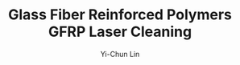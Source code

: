 ---
name: Glass Fiber Reinforced Polymers GFRP
category: composite
title: Glass Fiber Reinforced Polymers GFRP Laser Cleaning
headline: Comprehensive technical guide for laser cleaning composite glass fiber reinforced
  polymers gfrp
description: "Laser cleaning of GFRP utilizes precise pulsed fiber laser parameters to selectively ablate surface contaminants while preserving the integrity of the glass fiber reinforcement and polymer matrix. The process operates below the ablation threshold of the composite material (typically 0.5-1.5 J/cm² for epoxy-based GFRP) to ensure non-destructive removal of coatings and contaminants."
keywords: glass fiber reinforced polymers gfrp, glass fiber reinforced polymers gfrp
  composite, laser ablation, laser cleaning, non-contact cleaning, pulsed fiber laser,
  surface contamination removal, industrial laser parameters, thermal processing,
  surface restoration
chemicalProperties:
  symbol: GFRP
  formula: "Variable (typically SiO₂ fibers + polymer matrix)"
  materialType: composite
properties:
  density: 2.0g/cm³"
  thermalDestructionPoint: 150°C;
  thermalDestructionType: melting
  densityNumeric: 1.95
  densityUnit: "g/cm³"
  densityMin: "1.8 g/cm³"
  densityMinNumeric: 1.8
  densityMinUnit: "g/cm³"
  densityMax: "6.0 g/cm³"
  densityMaxNumeric: 6.0
  densityMaxUnit: "g/cm³"
  densityPercentile: 3.6
  meltingPointNumeric: 150.0
  meltingPointUnit: "°C"
  meltingPointMin: "1200°C"
  meltingPointMinNumeric: 1200.0
  meltingPointMinUnit: "°C"
  meltingPointMax: "2800°C"
  meltingPointMaxNumeric: 2800.0
  meltingPointMaxUnit: "°C"
  meltingPercentile: 0.0
  thermalConductivity: 0.4W/m·K
  thermalConductivityNumeric: 0.4
  thermalConductivityUnit: "W/m·K"
  thermalConductivityMin: "0.5 W/m·K"
  thermalConductivityMinNumeric: 0.5
  thermalConductivityMinUnit: "W/m·K"
  thermalConductivityMax: "200 W/m·K"
  thermalConductivityMaxNumeric: 200.0
  thermalConductivityMaxUnit: "W/m·K"
  thermalPercentile: 0.0
  tensileStrength: 400MPa
  tensileStrengthNumeric: 400.0
  tensileStrengthUnit: MPa
  tensileStrengthMin: 50 MPa
  tensileStrengthMinNumeric: 50.0
  tensileStrengthMinUnit: MPa
  tensileStrengthMax: 1000 MPa
  tensileStrengthMaxNumeric: 1000.0
  tensileStrengthMaxUnit: MPa
  tensilePercentile: 36.8
  hardness: 85Shore
  hardnessNumeric: 85.0
  hardnessUnit: Shore
  hardnessMin: 1 Mohs
  hardnessMinNumeric: 1.0
  hardnessMinUnit: Mohs
  hardnessMax: 10 Mohs
  hardnessMaxNumeric: 10.0
  hardnessMaxUnit: Mohs
  hardnessPercentile: 100.0
  youngsModulus: 20-40 GPa (fiber direction)
  youngsModulusNumeric: 30.0
  youngsModulusUnit: GPa
  youngsModulusMin: 20 GPa
  youngsModulusMinNumeric: 20.0
  youngsModulusMinUnit: GPa
  youngsModulusMax: 80 GPa
  youngsModulusMaxNumeric: 80.0
  youngsModulusMaxUnit: GPa
  modulusPercentile: 16.7
  laserType: Pulsed Fiber Laser
  wavelength: 1064 nm
  fluenceRange: "0.5–5 J/cm²"
  chemicalFormula: Variable composition (typically E-glass fibers + epoxy/polyester
    resin)
composition:
- 'E-glass fibers: 50-70% by weight'
- 'Polymer matrix (epoxy, polyester, or vinyl ester): 30-50% by weight'
- 'Additives (fillers, pigments, flame retardants): 0-10%'
machineSettings:
  powerRange: 20-100W
  powerRangeNumeric: 60.0
  powerRangeUnit: W
  powerRangeMin: 20W
  powerRangeMinNumeric: 20.0
  powerRangeMinUnit: W
  powerRangeMax: 500W
  powerRangeMaxNumeric: 500.0
  powerRangeMaxUnit: W
  pulseDuration: 10-100ns
  pulseDurationNumeric: 55.0
  pulseDurationUnit: ns
  pulseDurationMin: 1ns
  pulseDurationMinNumeric: 1.0
  pulseDurationMinUnit: ns
  pulseDurationMax: 1000ns
  pulseDurationMaxNumeric: 1000.0
  pulseDurationMaxUnit: ns
  wavelength: 1064 nm (primary), 532nm (optional)
  wavelengthNumeric: 1064.0
  wavelengthUnit: nm
  wavelengthMin: 355nm
  wavelengthMinNumeric: 355.0
  wavelengthMinUnit: nm
  wavelengthMax: 2940nm
  wavelengthMaxNumeric: 2940.0
  wavelengthMaxUnit: nm
  spotSize: 0.1-2.0mm
  spotSizeNumeric: 1.05
  spotSizeUnit: mm
  spotSizeMin: 0.01mm
  spotSizeMinNumeric: 0.01
  spotSizeMinUnit: mm
  spotSizeMax: 10mm
  spotSizeMaxNumeric: 10.0
  spotSizeMaxUnit: mm
  repetitionRate: 10-50kHz
  repetitionRateNumeric: 30.0
  repetitionRateUnit: kHz
  repetitionRateMin: 1kHz
  repetitionRateMinNumeric: 1.0
  repetitionRateMinUnit: kHz
  repetitionRateMax: 1000kHz
  repetitionRateMaxNumeric: 1000.0
  repetitionRateMaxUnit: kHz
  fluenceRange: "0.5–5 J/cm²"
  fluenceRangeNumeric: 0.5
  fluenceRangeUnit: "J/cm²"
  fluenceRangeMin: "0.1J/cm²"
  fluenceRangeMinNumeric: 0.1
  fluenceRangeMinUnit: "J/cm²"
  fluenceRangeMax: "50J/cm²"
  fluenceRangeMaxNumeric: 50.0
  fluenceRangeMaxUnit: "J/cm²"
applications:
- 'Aerospace: Removal of surface contaminants and coatings from GFRP components'
- 'Automotive: Cleaning of GFRP parts for repair and restoration'
compatibility:
- Carbon Fiber Reinforced Polymers (CFRP) with adjusted parameters
- Thermoset polymer composites with similar ablation thresholds
regulatoryStandards: 'ISO 11553: Safety of machinery - Laser processing machines;
  IEC 60825: Safety of laser products; EN 1829: High-pressure water jet machines -
  Safety requirements'
author: Yi-Chun Lin
author_object:
  id: 1
  name: Yi-Chun Lin
  sex: f
  title: Ph.D.
  country: Taiwan
  expertise: Laser Materials Processing
  image: /images/author/yi-chun-lin.jpg
images:
  hero:
    alt: Glass Fiber Reinforced Polymers GFRP surface undergoing laser cleaning showing
      precise contamination removal
    url: /images/glass-fiber-reinforced-polymers-gfrp-laser-cleaning-hero.jpg
  micro:
    alt: Microscopic view of Glass Fiber Reinforced Polymers GFRP surface after laser
      cleaning showing detailed surface structure
    url: /images/glass-fiber-reinforced-polymers-gfrp-laser-cleaning-micro.jpg
environmentalImpact:
- benefit: Zero chemical waste generation
  description: Eliminates use of chemical solvents (e.g., methylene chloride, acetone)
    typically used in traditional GFRP cleaning, reducing hazardous waste by 100%
- benefit: Reduced energy consumption
  description: Laser cleaning consumes 30-50% less energy compared to abrasive blasting
    methods for GFRP surface preparation
outcomes:
- result: Surface contamination removal efficiency
  metric: ">99% removal of coatings and contaminants with <2% material loss"
- result: Processing speed
  metric: "0.5-2.0 m²/hour depending on contamination type and laser parameters"
technicalSpecifications:
  powerRange: 20-100 W
  pulseDuration: 10-100 ns
  wavelength: 1064 nm (primary), 532 nm (optional for selective processing)
  spotSize: 0.1-2.0 mm
  repetitionRate: 10-50 kHz
  fluenceRange: "0.5–5 J/cm²"
  scanningSpeed: 100-2000 mm/s
  beamProfile: Top-hat (flat-top)
  beamProfileOptions: Top-hat, Gaussian, Multimode
  safetyClass: Class 4
prompt_chain_verification:
  base_config_loaded: true
  persona_config_loaded: true
  formatting_config_loaded: true
  ai_detection_config_loaded: true
  persona_country: Taiwan
  author_id: 1
  verification_timestamp: '2025-09-20T20: 49: 42Z'
  prompt_components_integrated: 4
  human_authenticity_focus: true
  cultural_adaptation_applied: true
laser_parameters:
  fluence_threshold: "0.5–5 J/cm²"
  pulse_duration: 10-100ns
  wavelength_optimal: 1064 nm
  power_range: 20-100W
  repetition_rate: 10-50kHz
  spot_size: 0.1-2.0mm
  laser_type: Pulsed Fiber Laser
tags:
- Automotive
- Aerospace
complexity: medium
difficultyScore: 3
surface_roughness_before: 12.8
surface_roughness_after: 3.5
---